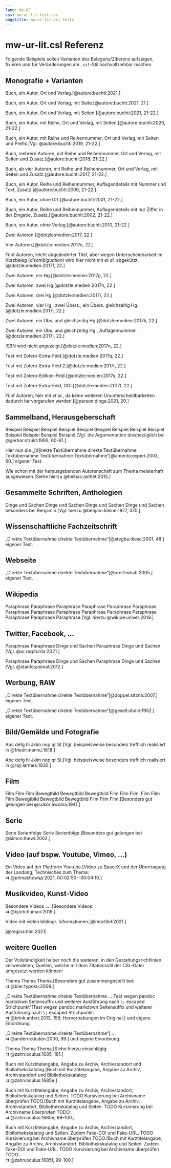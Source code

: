 ```yaml
---
lang: de-DE
css: mw-ur-lit-test.css
pagetitle: mw-ur-lit.csl tests
---
```


[//]: # (
  pandoc --from=markdown test/mw-ur-lit-test.md -C --biblio test/mw-ur-lit-test.yaml --lua-filter template/section-refs.lua --metadata=section-refs-level:2 --to=html5 -s -o test/mw-ur-lit-test.htm --csl mw-ur-lit.csl --reference-location=block
  )

# mw-ur-lit.csl Referenz

Folgende Beispiele sollen Varianten des Belegens/Zitierens aufzeigen, fixieren und für Veränderungen am `.csl`-Stil nachvollziehbar machen.


## Monografie + Varianten

Buch, ein Autor, Ort und Verlag.[@autore:buchti:2021.]

Buch, ein Autor, Ort und Verlag, mit Seite.[@autore:buchti:2021, 21.]

Buch, ein Autor, Ort und Verlag, mit Seiten.[@autore:buchti:2021, 21-22.]

Buch, ein Autor, mit Reihe, Ort und Verlag, mit Seiten.[@autore:buchti:2020, 21-22.]

Buch, ein Autor, mit Reihe und Reihennummer, Ort und Verlag, mit Seiten und Prefix.[Vgl. @autore:buchti:2019, 21-22.]

Buch, mehrere Autoren, mit Reihe und Reihennummer, Ort und Verlag, mit Seiten und Zusatz.[@autore:buchti:2018, 21-22.]

Buch, ab vier Autoren, mit Reihe und Reihennummer, Ort und Verlag, mit Seiten und Zusatz.[@autore:buchti:2017, 21-22.]

Buch, ein Autor, Reihe und Reihennummer, Auflagendetails mit Nummer und Text, Zusatz.[@autore:buchti:2000, 21-22.]

Buch, ein Autor, ohne Ort.[@autore:buchti:2001, 21-22.]

Buch, ein Autor, Reihe und Reihennummer, Auflagendetails mit nur Ziffer in der Eingabe, Zusatz.[@autore:buchti:2002, 21-22.]

Buch, ein Autor, ohne Verlag.[@autore:buchti:2010, 21-22.]

Zwei Autoren.[@dotzle:medien:2017, 22.]

Vier Autoren.[@dotzle:medien:2017e, 22.]

Fünf Autoren, leicht abgeänderter Titel, aber wegen Unterscheidbarkeit im Kurzbeleg (*disambiguation*) wird hier nicht mit *et al.* abgekürzt.[@dotzle:medien:2017f, 22.]

Zwei Autoren, ein Hg.[@dotzle:medien:2017g, 22.]

Zwei Autoren, zwei Hg.[@dotzle:medien:2017h, 22.]

Zwei Autoren, drei Hg.[@dotzle:medien:2017i, 22.]

Zwei Autoren, vier Hg., zwei Übers., ein Übers. gleichzeitig Hg.[@dotzle:medien:2017j, 22.]

Zwei Autoren, ein Übs. und gleichzeitig Hg.[@dotzle:medien:2017k, 22.]

Zwei Autoren, ein Übs. und gleichzeitig Hg., Auflagennummer.[@dotzle:medien:2017l, 22.]

ISBN wird nicht angezeigt.[@dotzle:medien:2017n, 22.]

Test mit Zotero-Extra-Feld.[@dotzle:medien:2017q, 22.]

Test mit Zotero-Extra-Feld 2.[@dotzle:medien:2017r, 22.]

Test mit Zotero-Edition-Feld.[@dotzle:medien:2017s, 22.]

Test mit Zotero-Extra-Feld, DOI.[@dotzle:medien:2017t, 22.]

Fünf Autoren, hier mit *et al.*, da keine weiteren Ununterscheidbarkeiten dadurch hervorgerufen werden.[@person:dinge:2021, 20.]


## Sammelband, Herausgeberschaft

Beispiel Beispiel Beispiel Beispiel Beispiel Beispiel Beispiel Beispiel Beispiel Beispiel Beispiel Beispiel Beispiel.[Vgl. die Argumentation diesbezüglich bei @gerhar:strukt:1993, 60-61.]


Hier nun die „[d]irekte Textübernahme direkte Textübernahme Textübernahme Textübernahme Textübernahme“[@amento:experi:2003, 60.] eigener Text.


Wie schon mit der herausgebenden Autorenschaft zum Thema meisterhaft ausgewiesen.[Siehe hierzu @heibac:asthet:2015.]



## Gesammelte Schriften, Anthologien

Dinge und Sachen Dinge und Sachen Dinge und Sachen Dinge und Sachen besonders bei Benjamin.[Vgl. hierzu @benjam:kleine:1977, 370.]



## Wissenschaftliche Fachzeitschrift

„Direkte Textübernahme direkte Textübernahme“[@stegba:diesc:2001, 48.] eigener Text.



## Webseite

„Direkte Textübernahme direkte Textübernahme“[@oreill:whati:2005.] eigener Text.



## Wikipedia

Paraphrase Paraphrase Paraphrase Paraphrase Paraphrase Paraphrase Paraphrase Paraphrase Paraphrase Paraphrase Paraphrase Paraphrase Paraphrase Paraphrase Paraphrase.[Vgl. hierzu @wikipe:univer:2019.]



## Twitter, Facebook, …

Paraphrase Paraphrase Dinge und Sachen Paraphrase Dinge und Sachen.[Vgl. @ur.reg:furda:2021.]



Paraphrase Paraphrase Dinge und Sachen Paraphrase Dinge und Sachen.[Vgl. @stanfo:animal:2012.]



## Werbung, RAW

„Direkte Textübernahme direkte Textübernahme“[@doppel:sitzna:2007.] eigener Text.


„Direkte Textübernahme direkte Textübernahme“[@gesell:ohdie:1952.] eigener Text.


## Bild/Gemälde und Fotografie


Abc defg hi Jklm nop qr St.[Vgl. beispielsweise besonders trefflich realisiert in @friedr:mannu:1818.]

Abc defg hi Jklm nop qr St.[Vgl. beispielsweise besonders trefflich realisiert in @ray:larmes:1930.]



## Film

Film Film Film Bewegtbild Bewegtbild Bewegtbild Film Film Film. Film Film Film Bewegtbild Bewegtbild Bewegtbild Film Film Film.[Besonders gut gelungen bei @cukor:awoma:1941.]



## Serie

Serie Serienfolge Serie Serienfolge.[Besonders gut gelungen bei @simon:thewi:2002.]




## Video (auf bspw. Youtube, Vimeo, ...)

Ein Video auf der Plattform Youtube.[Video zu SpaceX und der Übertragung der Landung; Technisches zum Thema:<br>⇉ @primal:howsp:2021, 00:02:50--00:04:10.]



## Musikvideo, Kunst-Video

Besondere Videos ... .[Besondere Videos:<br>⇉  @bjork:human:2019.]

Video mit vielen bibliogr. Informationen.[@nna:titel:2021.]

[@regina:titel:2021]


## weitere Quellen

Der Vollständigkeit halber noch die weiteren, in den Gestaltungsrichtlinien verwendeten, Quellen, welche mit dem Zitationsstil der CSL-Datei umgesetzt werden können:

Thema Thema Thema.[Besonders gut zusammengestellt bei:<br>⇉  @bier:typoku:2009.]

„Direkte Textübernahme direkte Textübernahme ... Test wegen pandoc markdown Seitensuffix und weiterer Ausführung nach `\;` escaped Strichpunkt“[Test wegen pandoc markdown Seitensuffix und weiterer Ausführung nach `\;` escaped Strichpunkt:<br>⇉  @brink:anfert:2013, 159\; Hervorhebungen im Original.] und eigene Einordnung.

„Direkte Textübernahme direkte Textübernahme“[... :<br>⇉ @anderm:duden:2000, 99.] und eigene Einordnung.


Thema Thema Thema.[Siehe hierzu einschlägig:<br>⇉  @zahn:oculus:1685, 181.]

Buch mit Kurztitelangabe, Angabe zu Archiv, Archivstandort und Bibliothekskatalog.[Buch mit Kurztitelangabe, Angabe zu Archiv, Archivstandort und Bibliothekskatalog:<br>⇉  @zahn:oculus:1685e.]

Buch mit Kurztitelangabe, Angabe zu Archiv, Archivstandort, Bibliothekskatalog und Seiten. TODO Kursivierung bei Archivname überprüfen TODO.[Buch mit Kurztitelangabe, Angabe zu Archiv, Archivstandort, Bibliothekskatalog und Seiten. TODO Kursivierung bei Archivname überprüfen TODO:<br>⇉  @zahn:oculus:1685e, 99-100.]

Buch mit Kurztitelangabe, Angabe zu Archiv, Archivstandort, Bibliothekskatalog und Seiten. Zudem Fake-DOI und Fake-URL. TODO Kursivierung bei Archivname überprüfen TODO.[Buch mit Kurztitelangabe, Angabe zu Archiv, Archivstandort, Bibliothekskatalog und Seiten. Zudem Fake-DOI und Fake-URL. TODO Kursivierung bei Archivname überprüfen TODO:<br>⇉  @zahn:oculus:1685f, 99-100.]

